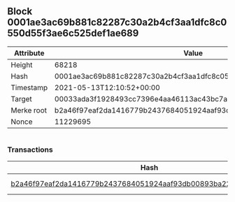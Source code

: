 ## Block 0001ae3ac69b881c82287c30a2b4cf3aa1dfc8c0550d55f3ae6c525def1ae689

Attribute | Value
--- | ---
Height | 68218
Hash | 0001ae3ac69b881c82287c30a2b4cf3aa1dfc8c0550d55f3ae6c525def1ae689
Timestamp | 2021-05-13T12:10:52+00:00
Target | 00033ada3f1928493cc7396e4aa46113ac43bc7ac52aab5d08e3934913716f64
Merke root | b2a46f97eaf2da1416779b2437684051924aaf93db00893ba2298b5a713e933a
Nonce | 11229695

```

```

### Transactions

Hash | Amount
--- | ---
[b2a46f97eaf2da1416779b2437684051924aaf93db00893ba2298b5a713e933a](b2a46f97eaf2da1416779b2437684051924aaf93db00893ba2298b5a713e933a.md) | 10.00000000 SKEPTI 

